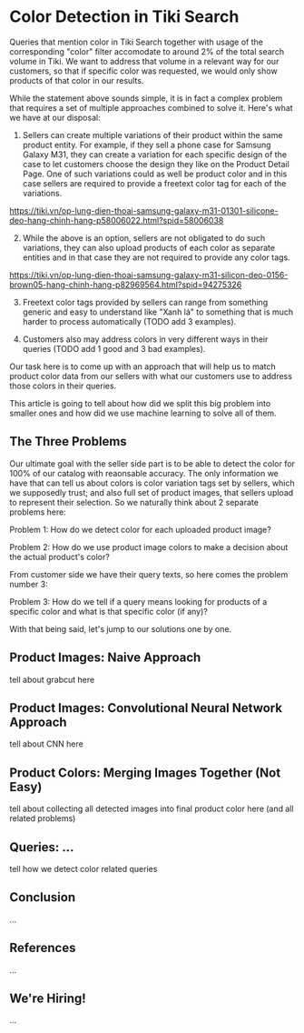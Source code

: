 # Color Detection in Tiki Search

Queries that mention color in Tiki Search together with usage of the corresponding "color" filter accomodate to around 2% of the total search volume in Tiki. We want to address that volume in a relevant way for our customers, so that if specific color was requested, we would only show products of that color in our results.

While the statement above sounds simple, it is in fact a complex problem that requires a set of multiple approaches combined to solve it. Here's what we have at our disposal:

1. Sellers can create multiple variations of their product within the same product entity. For example, if they sell a phone case for Samsung Galaxy M31, they can create a variation for each specific design of the case to let customers choose the design they like on the Product Detail Page. One of such variations could as well be product color and in this case sellers are required to provide a freetext color tag for each of the variations.

<https://tiki.vn/op-lung-dien-thoai-samsung-galaxy-m31-01301-silicone-deo-hang-chinh-hang-p58006022.html?spid=58006038>

2. While the above is an option, sellers are not obligated to do such variations, they can also upload products of each color as separate entities and in that case they are not required to provide any color tags.

<https://tiki.vn/op-lung-dien-thoai-samsung-galaxy-m31-silicon-deo-0156-brown05-hang-chinh-hang-p82969564.html?spid=94275326>

3. Freetext color tags provided by sellers can range from something generic and easy to understand like "Xanh lá" to something that is much harder to process automatically (TODO add 3 examples).

4. Customers also may address colors in very different ways in their queries (TODO add 1 good and 3 bad examples).

Our task here is to come up with an approach that will help us to match product color data from our sellers with what our customers use to address those colors in their queries.

This article is going to tell about how did we split this big problem into smaller ones and how did we use machine learning to solve all of them.

## The Three Problems

Our ultimate goal with the seller side part is to be able to detect the color for 100% of our catalog with reaonsable accuracy. The only information we have that can tell us about colors is color variation tags set by sellers, which we supposedly trust; and also full set of product images, that sellers upload to represent their selection. So we naturally think about 2 separate problems here:

Problem 1: How do we detect color for each uploaded product image?

Problem 2: How do we use product image colors to make a decision about the actual product's color?

From customer side we have their query texts, so here comes the problem number 3:

Problem 3: How do we tell if a query means looking for products of a specific color and what is that specific color (if any)?

With that being said, let's jump to our solutions one by one.

## Product Images: Naive Approach

tell about grabcut here

## Product Images: Convolutional Neural Network Approach

tell about CNN here

## Product Colors: Merging Images Together (Not Easy)

tell about collecting all detected images into final product color here (and all related problems)

## Queries: ...

tell how we detect color related queries

## Conclusion

...

## References

...

## We're Hiring!

...

